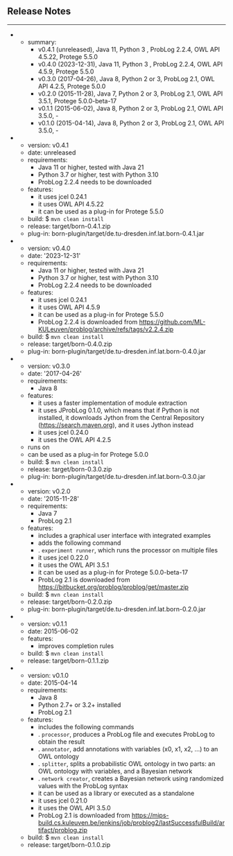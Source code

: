 ## Release Notes
---
- - summary:
    - v0.4.1 (unreleased), Java 11, Python 3     , ProbLog 2.2.4, OWL API 4.5.22,  Protege
      5.5.0
    - v0.4.0 (2023-12-31), Java 11, Python 3     , ProbLog 2.2.4, OWL API 4.5.9, Protege
      5.5.0
    - v0.3.0 (2017-04-26), Java 8,  Python 2 or 3, ProbLog 2.1,   OWL API 4.2.5, Protege
      5.0.0
    - v0.2.0 (2015-11-28), Java 7,  Python 2 or 3, ProbLog 2.1,   OWL API 3.5.1, Protege
      5.0.0-beta-17
    - v0.1.1 (2015-06-02), Java 8,  Python 2 or 3, ProbLog 2.1,   OWL API 3.5.0, -
    - v0.1.0 (2015-04-14), Java 8,  Python 2 or 3, ProbLog 2.1,   OWL API 3.5.0, -
- - version: v0.4.1
  - date: unreleased
  - requirements:
    - Java 11 or higher, tested with Java 21
    - Python 3.7 or higher, test with Python 3.10
    - ProbLog 2.2.4 needs to be downloaded
  - features:
    - it uses jcel 0.24.1
    - it uses OWL API 4.5.22
    - it can be used as a plug-in for Protege 5.5.0
  - build: $ `mvn clean install`
  - release: target/born-0.4.1.zip
  - plug-in: born-plugin/target/de.tu-dresden.inf.lat.born-0.4.1.jar
- - version: v0.4.0
  - date: '2023-12-31'
  - requirements:
    - Java 11 or higher, tested with Java 21
    - Python 3.7 or higher, test with Python 3.10
    - ProbLog 2.2.4 needs to be downloaded
  - features:
    - it uses jcel 0.24.1
    - it uses OWL API 4.5.9
    - it can be used as a plug-in for Protege 5.5.0
    - ProbLog 2.2.4 is downloaded from https://github.com/ML-KULeuven/problog/archive/refs/tags/v2.2.4.zip
  - build: $ `mvn clean install`
  - release: target/born-0.4.0.zip
  - plug-in: born-plugin/target/de.tu-dresden.inf.lat.born-0.4.0.jar
- - version: v0.3.0
  - date: '2017-04-26'
  - requirements:
    - Java 8
  - features:
    - it uses a faster implementation of module extraction
    - it uses JProbLog 0.1.0, which means that if Python is not installed, it downloads
      Jython from the Central Repository (https://search.maven.org), and it uses Jython
      instead
    - it uses jcel 0.24.0
    - it uses the OWL API 4.2.5
  - runs on
  - can be used as a plug-in for Protege 5.0.0
  - build: $ `mvn clean install`
  - release: target/born-0.3.0.zip
  - plug-in: born-plugin/target/de.tu-dresden.inf.lat.born-0.3.0.jar
- - version: v0.2.0
  - date: '2015-11-28'
  - requirements:
    - Java 7
    - ProbLog 2.1
  - features:
    - includes a graphical user interface with integrated examples
    - adds the following command
    - . `experiment runner`, which runs the processor on multiple files
    - it uses jcel 0.22.0
    - it uses the OWL API 3.5.1
    - it can be used as a plug-in for Protege 5.0.0-beta-17
    - ProbLog 2.1 is downloaded from https://bitbucket.org/problog/problog/get/master.zip
  - build: $ `mvn clean install`
  - release: target/born-0.2.0.zip
  - plug-in: born-plugin/target/de.tu-dresden.inf.lat.born-0.2.0.jar
- - version: v0.1.1
  - date: 2015-06-02
  - features:
    - improves completion rules
  - build: $ `mvn clean install`
  - release: target/born-0.1.1.zip
- - version: v0.1.0
  - date: 2015-04-14
  - requirements:
    - Java 8
    - Python 2.7+ or 3.2+ installed
    - ProbLog 2.1
  - features:
    - includes the following commands
    - . `processor`, produces a ProbLog file and executes ProbLog to obtain the result
    - . `annotator`, add annotations with variables (x0, x1, x2, ...) to an OWL ontology
    - . `splitter`, splits a probabilistic OWL ontology in two parts: an OWL ontology
        with variables, and a Bayesian network
    - . `network creator`, creates a Bayesian network using randomized values with
      the ProbLog syntax
    - it can be used as a library or executed as a standalone
    - it uses jcel 0.21.0
    - it uses the OWL API 3.5.0
    - ProbLog 2.1 is downloaded from https://mips-build.cs.kuleuven.be/jenkins/job/problog2/lastSuccessfulBuild/artifact/problog.zip
  - build: $ `mvn clean install`
  - release: target/born-0.1.0.zip
